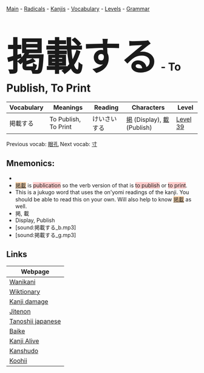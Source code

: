 <style> bigfont {font-size: 100px}</style>
[Main](../README.md) -
[Radicals](../radicals.md) -
[Kanjis](../kanjis.md) -
[Vocabulary](../vocabulary.md) -
[Levels](../levels.md) -
[Grammar](../grammar.md)
# <bigfont> 掲載する</bigfont> - To Publish, To Print 

| Vocabulary | Meanings | Reading | Characters | Level |
| --- | --- | --- | --- | --- |
| 掲載する | To Publish, To Print | けいさいする |  [掲](../kanjis/掲.md) (Display), [載](../kanjis/載.md) (Publish) | [Level 39](../levels/wk_level39.md) |

Previous vocab: [眼孔](眼孔.md) Next vocab: [寸](寸.md) 

## Mnemonics:

* 
* <span style="background-color:#fed8b1"> [掲載](https://jisho.org/search/掲載)</span> is <span style="background-color:#ffcccb"> publication</span> so the verb version of that is <span style="background-color:#ffcccb"> to publish</span> or <span style="background-color:#ffcccb"> to print</span>.
* This is a jukugo word that uses the on'yomi readings of the kanji. You should be able to read this on your own. Will also help to know <span style="background-color:#fed8b1"> [掲載](https://jisho.org/search/掲載)</span> as well.
* 掲, 載
* Display, Publish
* [sound:掲載する_b.mp3]
* [sound:掲載する_g.mp3]


## Links 

| Webpage |
| --- |
| [Wanikani          ](https://www.wanikani.com/kanji/掲載する) |
| [Wiktionary        ](https://en.wiktionary.org/wiki/掲載する) |
| [Kanji damage      ](http://www.kanjidamage.com/kanji/search?utf8=✓&q=掲載する) |
| [Jitenon           ](https://jitenon.com/kanji/掲載する) |
| [Tanoshii japanese ](https://www.tanoshiijapanese.com/dictionary/kanji.cfm?k=掲載する) |
| [Baike             ](https://baike.baidu.com/item/掲載する) |
| [Kanji Alive       ](https://app.kanjialive.com/掲載する) |
| [Kanshudo          ](https://www.kanshudo.com/searchmn?q=掲載する) |
| [Koohii            ](https://kanji.koohii.com/study/kanji/掲載する) |
